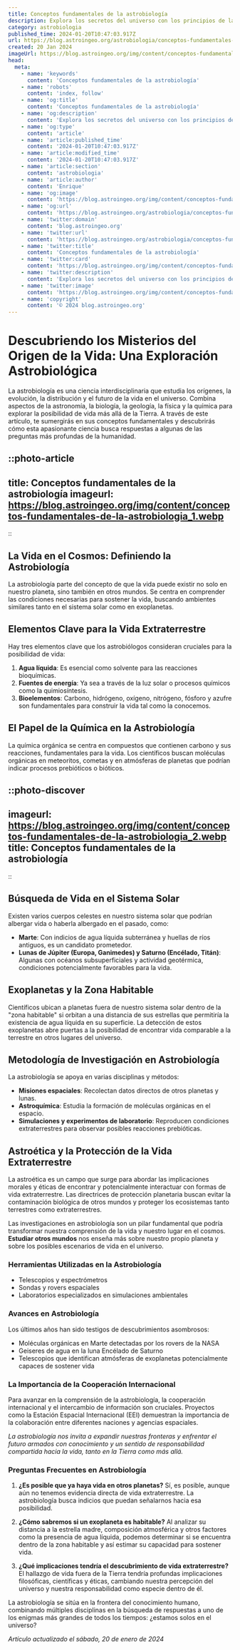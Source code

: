 ```yaml
---
title: Conceptos fundamentales de la astrobiología
description: Explora los secretos del universo con los principios de la astrobiología. Descubre cómo la vida y la ciencia se entrelazan en el cosmos.
category: astrobiologia
published_time: 2024-01-20T10:47:03.917Z
url: https://blog.astroingeo.org/astrobiologia/conceptos-fundamentales-de-la-astrobiologia
created: 20 Jan 2024
imageUrl: https://blog.astroingeo.org/img/content/conceptos-fundamentales-de-la-astrobiologia_1.webp
head:
  meta:
    - name: 'keywords'
      content: 'Conceptos fundamentales de la astrobiología'
    - name: 'robots'
      content: 'index, follow'
    - name: 'og:title'
      content: 'Conceptos fundamentales de la astrobiología'
    - name: 'og:description'
      content: 'Explora los secretos del universo con los principios de la astrobiología. Descubre cómo la vida y la ciencia se entrelazan en el cosmos.'
    - name: 'og:type'
      content: 'article'
    - name: 'article:published_time'
      content: '2024-01-20T10:47:03.917Z'
    - name: 'article:modified_time'
      content: '2024-01-20T10:47:03.917Z'
    - name: 'article:section'
      content: 'astrobiologia'
    - name: 'article:author'
      content: 'Enrique'
    - name: 'og:image'
      content: 'https://blog.astroingeo.org/img/content/conceptos-fundamentales-de-la-astrobiologia_1.webp'
    - name: 'og:url'
      content: 'https://blog.astroingeo.org/astrobiologia/conceptos-fundamentales-de-la-astrobiologia'
    - name: 'twitter:domain'
      content: 'blog.astroingeo.org'
    - name: 'twitter:url'
      content: 'https://blog.astroingeo.org/astrobiologia/conceptos-fundamentales-de-la-astrobiologia'
    - name: 'twitter:title'
      content: 'Conceptos fundamentales de la astrobiología'
    - name: 'twitter:card'
      content: 'https://blog.astroingeo.org/img/content/conceptos-fundamentales-de-la-astrobiologia_1.webp'
    - name: 'twitter:description'
      content: 'Explora los secretos del universo con los principios de la astrobiología. Descubre cómo la vida y la ciencia se entrelazan en el cosmos.'
    - name: 'twitter:image'
      content: 'https://blog.astroingeo.org/img/content/conceptos-fundamentales-de-la-astrobiologia_1.webp'
    - name: 'copyright'
      content: '© 2024 blog.astroingeo.org'
---
```

# Descubriendo los Misterios del Origen de la Vida: Una Exploración Astrobiológica

La astrobiología es una ciencia interdisciplinaria que estudia los orígenes, la evolución, la distribución y el futuro de la vida en el universo. Combina aspectos de la astronomía, la biología, la geología, la física y la química para explorar la posibilidad de vida más allá de la Tierra. A través de este artículo, te sumergirás en sus conceptos fundamentales y descubrirás cómo esta apasionante ciencia busca respuestas a algunas de las preguntas más profundas de la humanidad.


::photo-article
---
title: Conceptos fundamentales de la astrobiología
imageurl: https://blog.astroingeo.org/img/content/conceptos-fundamentales-de-la-astrobiologia_1.webp
---
::


## La Vida en el Cosmos: Definiendo la Astrobiología

La astrobiología parte del concepto de que la vida puede existir no solo en nuestro planeta, sino también en otros mundos. Se centra en comprender las condiciones necesarias para sostener la vida, buscando ambientes similares tanto en el sistema solar como en exoplanetas.

## Elementos Clave para la Vida Extraterrestre

Hay tres elementos clave que los astrobiólogos consideran cruciales para la posibilidad de vida:

1. **Agua líquida**: Es esencial como solvente para las reacciones bioquímicas.
2. **Fuentes de energía**: Ya sea a través de la luz solar o procesos químicos como la quimiosíntesis.
3. **Bioelementos**: Carbono, hidrógeno, oxígeno, nitrógeno, fósforo y azufre son fundamentales para construir la vida tal como la conocemos.

## El Papel de la Química en la Astrobiología

La química orgánica se centra en compuestos que contienen carbono y sus reacciones, fundamentales para la vida. Los científicos buscan moléculas orgánicas en meteoritos, cometas y en atmósferas de planetas que podrían indicar procesos prebióticos o bióticos.


::photo-discover
---
imageurl: https://blog.astroingeo.org/img/content/conceptos-fundamentales-de-la-astrobiologia_2.webp
title: Conceptos fundamentales de la astrobiología
---
::


## Búsqueda de Vida en el Sistema Solar

Existen varios cuerpos celestes en nuestro sistema solar que podrían albergar vida o haberla albergado en el pasado, como:

- **Marte**: Con indicios de agua líquida subterránea y huellas de ríos antiguos, es un candidato prometedor.
- **Lunas de Júpiter (Europa, Ganimedes) y Saturno (Encélado, Titán)**: Algunas con océanos subsuperficiales y actividad geotérmica, condiciones potencialmente favorables para la vida.

## Exoplanetas y la Zona Habitable

Científicos ubican a planetas fuera de nuestro sistema solar dentro de la "zona habitable" si orbitan a una distancia de sus estrellas que permitiría la existencia de agua líquida en su superficie. La detección de estos exoplanetas abre puertas a la posibilidad de encontrar vida comparable a la terrestre en otros lugares del universo.

## Metodología de Investigación en Astrobiología

La astrobiología se apoya en varias disciplinas y métodos:

- **Misiones espaciales**: Recolectan datos directos de otros planetas y lunas.
- **Astroquímica**: Estudia la formación de moléculas orgánicas en el espacio.
- **Simulaciones y experimentos de laboratorio**: Reproducen condiciones extraterrestres para observar posibles reacciones prebióticas.

## Astroética y la Protección de la Vida Extraterrestre

La astroética es un campo que surge para abordar las implicaciones morales y éticas de encontrar y potencialmente interactuar con formas de vida extraterrestre. Las directrices de protección planetaria buscan evitar la contaminación biológica de otros mundos y proteger los ecosistemas tanto terrestres como extraterrestres.

Las investigaciones en astrobiología son un pilar fundamental que podría transformar nuestra comprensión de la vida y nuestro lugar en el cosmos. **Estudiar otros mundos** nos enseña más sobre nuestro propio planeta y sobre los posibles escenarios de vida en el universo.

### Herramientas Utilizadas en la Astrobiología

- Telescopios y espectrómetros
- Sondas y rovers espaciales
- Laboratorios especializados en simulaciones ambientales

### Avances en Astrobiología

Los últimos años han sido testigos de descubrimientos asombrosos:

- Moléculas orgánicas en Marte detectadas por los rovers de la NASA
- Geiseres de agua en la luna Encélado de Saturno
- Telescopios que identifican atmósferas de exoplanetas potencialmente capaces de sostener vida

### La Importancia de la Cooperación Internacional

Para avanzar en la comprensión de la astrobiología, la cooperación internacional y el intercambio de información son cruciales. Proyectos como la Estación Espacial Internacional (EEI) demuestran la importancia de la colaboración entre diferentes naciones y agencias espaciales.

*La astrobiología nos invita a expandir nuestras fronteras y enfrentar el futuro armados con conocimiento y un sentido de responsabilidad compartida hacia la vida, tanto en la Tierra como más allá.*

### Preguntas Frecuentes en Astrobiología

1. **¿Es posible que ya haya vida en otros planetas?**
   Sí, es posible, aunque aún no tenemos evidencia directa de vida extraterrestre. La astrobiología busca indicios que puedan señalarnos hacia esa posibilidad.

2. **¿Cómo sabremos si un exoplaneta es habitable?**
   Al analizar su distancia a la estrella madre, composición atmosférica y otros factores como la presencia de agua líquida, podemos determinar si se encuentra dentro de la zona habitable y así estimar su capacidad para sostener vida.

3. **¿Qué implicaciones tendría el descubrimiento de vida extraterrestre?**
   El hallazgo de vida fuera de la Tierra tendría profundas implicaciones filosóficas, científicas y éticas, cambiando nuestra percepción del universo y nuestra responsabilidad como especie dentro de él.

La astrobiología se sitúa en la frontera del conocimiento humano, combinando múltiples disciplinas en la búsqueda de respuestas a uno de los enigmas más grandes de todos los tiempos: ¿estamos solos en el universo?

_Artículo actualizado el sábado, 20 de enero de 2024_